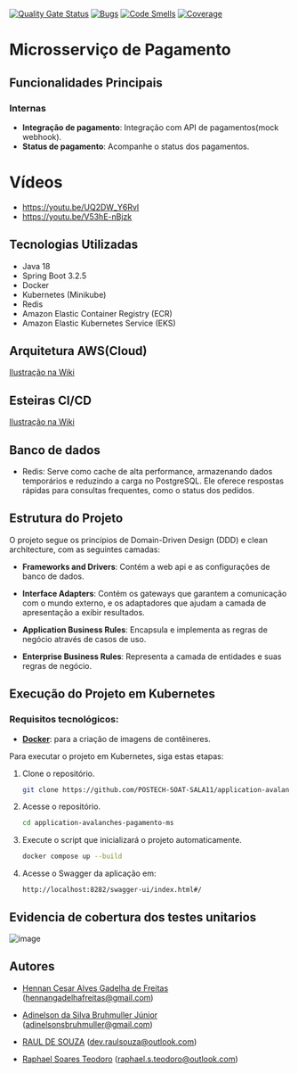 [![Quality Gate Status](https://sonarcloud.io/api/project_badges/measure?project=POSTECH-SOAT-SALA11_application-avalanches-pagamento-ms&metric=alert_status)](https://sonarcloud.io/summary/new_code?id=POSTECH-SOAT-SALA11_application-avalanches-pagamento-ms)
[![Bugs](https://sonarcloud.io/api/project_badges/measure?project=POSTECH-SOAT-SALA11_application-avalanches-pagamento-ms&metric=bugs)](https://sonarcloud.io/summary/new_code?id=POSTECH-SOAT-SALA11_application-avalanches-pagamento-ms)
[![Code Smells](https://sonarcloud.io/api/project_badges/measure?project=POSTECH-SOAT-SALA11_application-avalanches-pagamento-ms&metric=code_smells)](https://sonarcloud.io/summary/new_code?id=POSTECH-SOAT-SALA11_application-avalanches-pagamento-ms)
[![Coverage](https://sonarcloud.io/api/project_badges/measure?project=POSTECH-SOAT-SALA11_application-avalanches-pagamento-ms&metric=coverage)](https://sonarcloud.io/summary/new_code?id=POSTECH-SOAT-SALA11_application-avalanches-pagamento-ms)

# Microsserviço de Pagamento
## Funcionalidades Principais 

### Internas
- **Integração de pagamento**: Integração com API de pagamentos(mock webhook).
- **Status de pagamento**: Acompanhe o status dos pagamentos.
  
# Vídeos
- https://youtu.be/UQ2DW_Y6RvI
- https://youtu.be/V53hE-nBjzk

## Tecnologias Utilizadas

- Java 18
- Spring Boot 3.2.5
- Docker
- Kubernetes (Minikube)
- Redis
- Amazon Elastic Container Registry (ECR)
- Amazon Elastic Kubernetes Service (EKS)

## Arquitetura AWS(Cloud)
[Ilustração na Wiki](https://github.com/POSTECH-SOAT-SALA11/application-avalanches-pagamento-ms/wiki/Arquitetura-AWS)

## Esteiras CI/CD
[Ilustração na Wiki](https://github.com/POSTECH-SOAT-SALA11/application-avalanches-pagamento-ms/wiki/Esteiras-CI-CD)

## Banco de dados
- Redis: Serve como cache de alta performance, armazenando dados temporários e reduzindo a carga no PostgreSQL. Ele oferece respostas rápidas para consultas frequentes, como o status dos pedidos.

## Estrutura do Projeto

O projeto segue os princípios de Domain-Driven Design (DDD) e clean architecture, com as seguintes camadas:

- **Frameworks and Drivers**: Contém a web api e as configurações de banco de dados.

- **Interface Adapters**: Contém os gateways que garantem a comunicação com o mundo externo,
e os adaptadores que ajudam a camada de apresentação a exibir resultados.

- **Application Business Rules**:  Encapsula e implementa as regras de negócio através de casos de uso.

- **Enterprise Business Rules**:  Representa a camada de entidades e suas regras de negócio.

## Execução do Projeto em Kubernetes

### Requisitos tecnológicos:
- **[Docker](https://www.docker.com/)**: para a criação de imagens de contêineres.

Para executar o projeto em Kubernetes, siga estas etapas:

1. Clone o repositório.
   ```bash
   git clone https://github.com/POSTECH-SOAT-SALA11/application-avalanches-pagamento-ms.git
   ```

2. Acesse o repositório.
   ```bash
   cd application-avalanches-pagamento-ms
   ```

3. Execute o script que inicializará o projeto automaticamente.
   ```bash
   docker compose up --build
    ```

4. Acesse o Swagger da aplicação em:
   ```
   http://localhost:8282/swagger-ui/index.html#/
   ```

## Evidencia de cobertura dos testes unitarios
![image](https://github.com/user-attachments/assets/eb1326ef-d9b3-47bf-ad0a-13cfce13eac1)



## Autores

- [Hennan Cesar Alves Gadelha de Freitas](https://github.com/HennanGadelha)
  (hennangadelhafreitas@gmail.com)

- [Adinelson da Silva Bruhmuller Júnior](https://github.com/Doomwhite)
  (adinelsonsbruhmuller@gmail.com)

- [RAUL DE SOUZA](https://github.com/raulsouza-rm355416)
  (dev.raulsouza@outlook.com)

- [Raphael Soares Teodoro](https://github.com/raphasteodoro)
  (raphael.s.teodoro@outlook.com)
